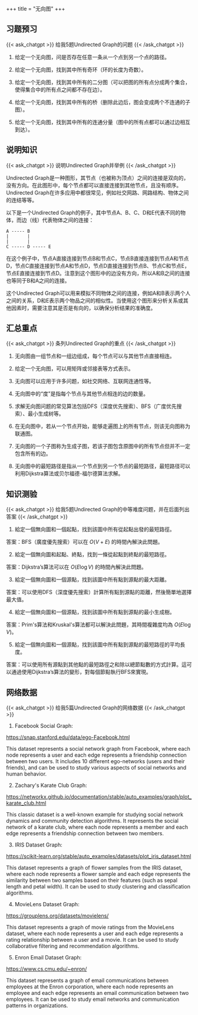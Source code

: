 +++
title = "无向图"
+++
## 习题预习
{{< ask_chatgpt >}}
给我5题Undirected Graph的问题
{{< /ask_chatgpt >}}



1. 给定一个无向图，问是否存在任意一条从一个点到另一个点的路径。

2. 给定一个无向图，找到其中所有奇环（环的长度为奇数）。

3. 给定一个无向图，找到其中所有的二分图（可以把图的所有点分成两个集合，使得集合中的所有点之间都不存在边）。

4. 给定一个无向图，找到其中所有的桥（删除此边后，图会变成两个不连通的子图）。

5. 给定一个无向图，找到其中所有的连通分量（图中的所有点都可以通过边相互到达）。   

## 说明知识
{{< ask_chatgpt >}}
说明Undirected Graph并举例
{{< /ask_chatgpt >}}



Undirected Graph是一种图形，其节点（也被称为顶点）之间的连接是双向的，没有方向。在此图形中，每个节点都可以直接连接到其他节点，且没有顺序。Undirected Graph在许多应用中都很常见，例如社交网路、网路结构、物体之间的连结等等。

以下是一个Undirected Graph的例子，其中节点A、B、C、D和E代表不同的物体，而边（线）代表物体之间的连接：

```
A ----- B
|       |
|       |
C ----- D ----- E
```

在这个例子中，节点A直接连接到节点B和节点C，节点B直接连接到节点A和节点D，节点C直接连接到节点A和节点D，节点D直接连接到节点B、节点C和节点E，节点E直接连接到节点D。注意到这个图形中的边没有方向，所以A和B之间的连接也等同于B和A之间的连接。

这个Undirected Graph可以用来模拟不同物体之间的连接，例如A和B表示两个人之间的关系，D和E表示两个物品之间的相似性。当使用这个图形来分析关系或其他因素时，需要注意其是否是有向的，以确保分析结果的准确度。   

## 汇总重点
{{< ask_chatgpt >}}
条列Undirected Graph的重点
{{< /ask_chatgpt >}}



1. 无向图由一组节点和一组边组成，每个节点可以与其他节点直接相连。

2. 给定一个无向图，可以用矩阵或邻接表等方式表示。

3. 无向图可以应用于许多问题，如社交网络、互联网连通性等。

4. 无向图中的“度”是指每个节点与其他节点相连的边的数量。

5. 求解无向图问题的常见算法包括DFS（深度优先搜索）、BFS（广度优先搜索）、最小生成树等。

6. 在无向图中，若从一个节点开始，能够走遍图上的所有节点，则该无向图称为联通图。

7. 无向图的一个子图称为生成子图，若该子图包含原图中的所有节点但并不一定包含所有的边。

8. 无向图中的最短路径是指从一个节点到另一个节点的最短路径，最短路径可以利用Dijkstra算法或贝尔福德-福尔德算法求解。   

## 知识测验
{{< ask_chatgpt >}}
给我5题Undirected Graph的中等难度问题，并在后面列出答案
{{< /ask_chatgpt >}}



1. 給定一個無向圖和一個起點，找到該圖中所有從起點出發的最短路徑。

答案：BFS（廣度優先搜索）可以在 $O(V+E)$ 的時間內解決此問題。

2. 給定一個無向圖和起點、終點，找到一條從起點到終點的最短路徑。

答案：Dijkstra’s算法可以在 $O(E\log V)$ 的時間內解決此問題。

3. 給定一個無向圖和一個源點，找到該圖中所有點到源點的最大距離。

答案：可以使用DFS（深度優先搜索）計算所有點到源點的距離，然後簡單地選擇最大值。

4. 給定一個無向圖和一個源點，找到該圖中所有點到源點的最小生成樹。

答案：Prim's算法和Kruskal's算法都可以解決此問題，其時間複雜度均為 $O(E\log V)$。

5. 給定一個無向圖和一個源點，找到該圖中所有點到源點的最短路徑的平均長度。

答案：可以使用所有源點到其他點的最短路徑之和除以總節點數的方式計算。這可以通過使用Dijkstra’s算法的變形，對每個節點執行BFS來實現。   

## 网络数据
{{< ask_chatgpt >}}
给我5篇Undirected Graph的网络数据
{{< /ask_chatgpt >}}



1. Facebook Social Graph: 

https://snap.stanford.edu/data/ego-Facebook.html

This dataset represents a social network graph from Facebook, where each node represents a user and each edge represents a friendship connection between two users. It includes 10 different ego-networks (users and their friends), and can be used to study various aspects of social networks and human behavior. 

2. Zachary's Karate Club Graph: 

https://networkx.github.io/documentation/stable/auto_examples/graph/plot_karate_club.html

This classic dataset is a well-known example for studying social network dynamics and community detection algorithms. It represents the social network of a karate club, where each node represents a member and each edge represents a friendship connection between two members. 

3. IRIS Dataset Graph: 

https://scikit-learn.org/stable/auto_examples/datasets/plot_iris_dataset.html

This dataset represents a graph of flower samples from the IRIS dataset, where each node represents a flower sample and each edge represents the similarity between two samples based on their features (such as sepal length and petal width). It can be used to study clustering and classification algorithms. 

4. MovieLens Dataset Graph: 

https://grouplens.org/datasets/movielens/

This dataset represents a graph of movie ratings from the MovieLens dataset, where each node represents a user and each edge represents a rating relationship between a user and a movie. It can be used to study collaborative filtering and recommendation algorithms. 

5. Enron Email Dataset Graph: 

https://www.cs.cmu.edu/~enron/

This dataset represents a graph of email communications between employees at the Enron corporation, where each node represents an employee and each edge represents an email communication between two employees. It can be used to study email networks and communication patterns in organizations.   

